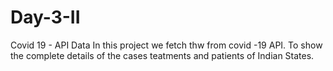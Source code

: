 # Day-3-II
Covid 19 - API Data
In this project we fetch thw from covid -19 API.
To show the complete details of the cases teatments and patients of Indian States.
